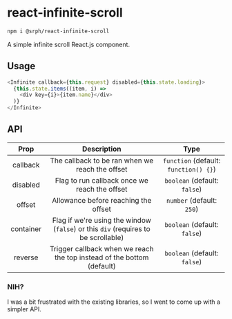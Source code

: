 # react-infinite-scroll
```bash
npm i @srph/react-infinite-scroll
```
A simple infinite scroll React.js component.

## Usage
```js
<Infinite callback={this.request} disabled={this.state.loading}>
  {this.state.items((item, i) =>
  	<div key={i}>{item.name}</div>
  )}
</Infinite>
```

## API
|Prop|Description|Type|
|:-----:|:-----:|:-----:|
|callback|The callback to be ran when we reach the offset|`function` (default: `function() {}`)|
|disabled|Flag to run callback once we reach the offset|`boolean` (default: `false`)|
|offset|Allowance before reaching the offset|`number` (default: `250`)|
|container|Flag if we're using the window (`false`) or this `div` (requires to be scrollable)|`boolean` (default: `false`)|
|reverse|Trigger callback when we reach the top instead of the bottom (default)|`boolean` (default: `false`)|

### NIH?
I was a bit frustrated with the existing libraries, so I went to come up with a simpler API.